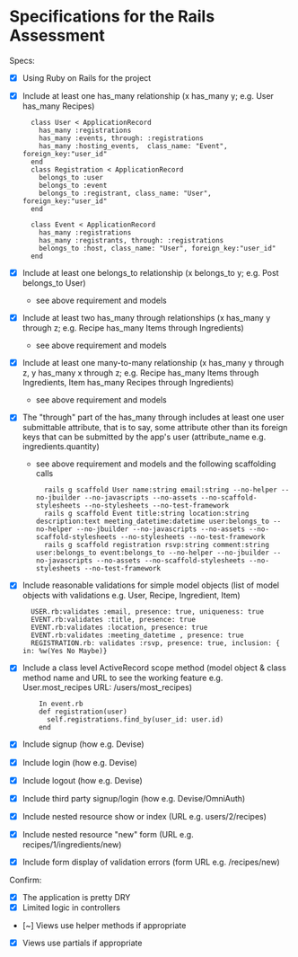 # Specifications for the Rails Assessment

Specs:
- [x] Using Ruby on Rails for the project
- [x] Include at least one has_many relationship (x has_many y; e.g. User has_many Recipes) 
        
        class User < ApplicationRecord
          has_many :registrations
          has_many :events, through: :registrations
          has_many :hosting_events,  class_name: "Event", foreign_key:"user_id"
        end
        class Registration < ApplicationRecord
          belongs_to :user
          belongs_to :event
          belongs_to :registrant, class_name: "User", foreign_key:"user_id"
        end
        
        class Event < ApplicationRecord
          has_many :registrations
          has_many :registrants, through: :registrations
          belongs_to :host, class_name: "User", foreign_key:"user_id"
        end
- [x] Include at least one belongs_to relationship (x belongs_to y; e.g. Post belongs_to User)
    * see above requirement and models
- [x] Include at least two has_many through relationships (x has_many y through z; e.g. Recipe has_many Items through Ingredients)
    * see above requirement and models
- [x] Include at least one many-to-many relationship (x has_many y through z, y has_many x through z; e.g. Recipe has_many Items through Ingredients, Item has_many Recipes through Ingredients)
    * see above requirement and models
- [x] The "through" part of the has_many through includes at least one user submittable attribute, that is to say, some attribute other than its foreign keys that can be submitted by the app's user (attribute_name e.g. ingredients.quantity)
    * see above requirement and models and the following scaffolding calls
                                
            rails g scaffold User name:string email:string --no-helper --no-jbuilder --no-javascripts --no-assets --no-scaffold-stylesheets --no-stylesheets --no-test-framework 
            rails g scaffold Event title:string location:string description:text meeting_datetime:datetime user:belongs_to --no-helper --no-jbuilder --no-javascripts --no-assets --no-scaffold-stylesheets --no-stylesheets --no-test-framework 
            rails g scaffold registration rsvp:string comment:string user:belongs_to event:belongs_to --no-helper --no-jbuilder --no-javascripts --no-assets --no-scaffold-stylesheets --no-stylesheets --no-test-framework 

- [x] Include reasonable validations for simple model objects (list of model objects with validations e.g. User, Recipe, Ingredient, Item)

        USER.rb:validates :email, presence: true, uniqueness: true
        EVENT.rb:validates :title, presence: true
        EVENT.rb:validates :location, presence: true
        EVENT.rb:validates :meeting_datetime , presence: true
        REGISTRATION.rb: validates :rsvp, presence: true, inclusion: { in: %w(Yes No Maybe)}
        

- [x] Include a class level ActiveRecord scope method (model object & class method name and URL to see the working feature e.g. User.most_recipes URL: /users/most_recipes)

          In event.rb
          def registration(user)
            self.registrations.find_by(user_id: user.id)
          end
- [x] Include signup (how e.g. Devise)
- [x] Include login (how e.g. Devise)
- [x] Include logout (how e.g. Devise)
- [x] Include third party signup/login (how e.g. Devise/OmniAuth)
- [x] Include nested resource show or index (URL e.g. users/2/recipes)
- [x] Include nested resource "new" form (URL e.g. recipes/1/ingredients/new)
- [x] Include form display of validation errors (form URL e.g. /recipes/new)

Confirm:
- [x] The application is pretty DRY
- [x] Limited logic in controllers
- [~] Views use helper methods if appropriate
- [x]  Views use partials if appropriate